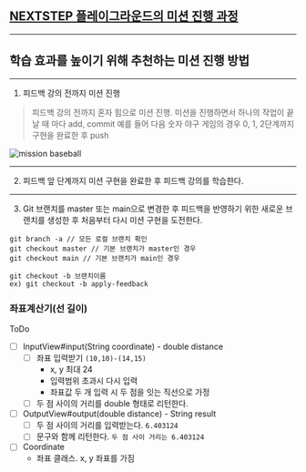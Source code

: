 ## [NEXTSTEP 플레이그라운드의 미션 진행 과정](https://github.com/next-step/nextstep-docs/blob/master/playground/README.md)

---

## 학습 효과를 높이기 위해 추천하는 미션 진행 방법

---

1. 피드백 강의 전까지 미션 진행

> 피드백 강의 전까지 혼자 힘으로 미션 진행. 미션을 진행하면서 하나의 작업이 끝날 때 마다 add, commit
> 예를 들어 다음 숫자 야구 게임의 경우 0, 1, 2단계까지 구현을 완료한 후 push

![mission baseball](https://raw.githubusercontent.com/next-step/nextstep-docs/master/playground/images/mission_baseball.png)

---

2. 피드백 앞 단계까지 미션 구현을 완료한 후 피드백 강의를 학습한다.

---

3. Git 브랜치를 master 또는 main으로 변경한 후 피드백을 반영하기 위한 새로운 브랜치를 생성한 후 처음부터 다시 미션 구현을 도전한다.

```
git branch -a // 모든 로컬 브랜치 확인
git checkout master // 기본 브랜치가 master인 경우
git checkout main // 기본 브랜치가 main인 경우

git checkout -b 브랜치이름
ex) git checkout -b apply-feedback
```

### 좌표계산기(선 길이)

ToDo

- [ ] InputView#input(String coordinate) - double distance
    - [ ] 좌표 입력받기 `(10,10)-(14,15)`
        - x, y 최대 24
        - 입력범위 초과시 다시 입력
        - 좌표값 두 개 입력 시 두 점을 잇는 직선으로 가정
    - [ ] 두 점 사이의 거리를 double 형태로 리턴한다.
- [ ] OutputView#output(double distance) - String result
    - [ ] 두 점 사이의 거리를 입력받는다. `6.403124`
    - [ ] 문구와 함께 리턴한다. `두 점 사이 거리는 6.403124`
- [ ] Coordinate
    - 좌표 클래스. x, y 좌표를 가짐
